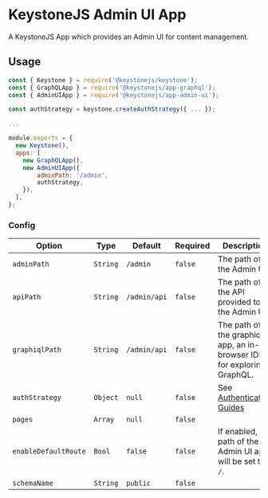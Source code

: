 <!--[meta]
section: api
subSection: apps
title: Admin UI
[meta]-->

# KeystoneJS Admin UI App

A KeystoneJS App which provides an Admin UI for content management.

## Usage

```js
const { Keystone } = require('@keystonejs/keystone');
const { GraphQLApp } = require('@keystonejs/app-graphql');
const { AdminUIApp } = require('@keystonejs/app-admin-ui');

const authStrategy = keystone.createAuthStrategy({ ... });

...

module.exports = {
  new Keystone(),
  apps: [
    new GraphQLApp(),
    new AdminUIApp({
        adminPath: '/admin',
        authStrategy,
    }),
  ],
};
```

### Config

| Option               | Type     | Default      | Required | Description                                                                  |
| -------------------- | -------- | ------------ | -------- | ---------------------------------------------------------------------------- |
| `adminPath`          | `String` | `/admin`     | `false`  | The path of the Admin UI.                                                    |
| `apiPath`            | `String` | `/admin/api` | `false`  | The path of the API provided to the Admin UI.                                |
| `graphiqlPath`       | `String` | `/admin/api` | `false`  | The path of the graphiql app, an in-browser IDE for exploring GraphQL.       |
| `authStrategy`       | `Object` | `null`       | `false`  | See [Authentication Guides](https://keystonejs.com/guides/authentication) |
| `pages`              | `Array`  | `null`       | `false`  |                                                                              |
| `enableDefaultRoute` | `Bool`   | `false`      | `false`  | If enabled, the path of the Admin UI app will be set to `/`.                 |
| `schemaName`         | `String` | `public`     | `false`  |                                                                              |
